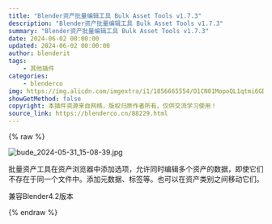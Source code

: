 ```yaml
---
title: "Blender资产批量编辑工具 Bulk Asset Tools v1.7.3"
description: "Blender资产批量编辑工具 Bulk Asset Tools v1.7.3"
summary: "Blender资产批量编辑工具 Bulk Asset Tools v1.7.3"
date: 2024-06-02 00:00:00
updated: 2024-06-02 00:00:00
author: blenderit
tags: 
    - 其他插件
categories:
    - blenderco
img: https://img.alicdn.com/imgextra/i1/1856665554/O1CN01MopoQL1qtmi6GDIHz_!!1856665554.jpg
showGetMethod: false
copyright: 本插件资源来自网络，版权归原作者所有，仅供交流学习使用！
source_link: https://blenderco.cn/88229.html
---
```


{% raw %}
<p><img src="https://img.alicdn.com/imgextra/i1/1856665554/O1CN01MopoQL1qtmi6GDIHz_!!1856665554.jpg" alt="bude_2024-05-31_15-08-39.jpg"></p><p>批量资产工具在资产浏览器中添加选项，允许同时编辑多个资产的数据，即使它们不存在于同一个文件中。添加元数据、标签等。也可以在资产类别之间移动它们。</p><p>兼容Blender4.2版本</p>
<div style="display: none">blenderco</div>
{% endraw %}